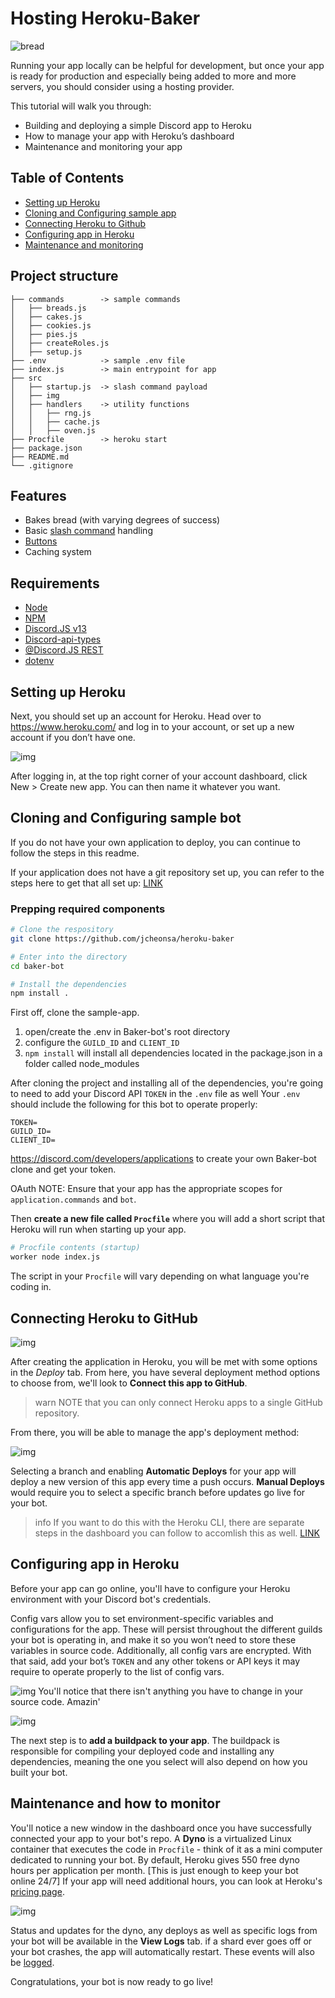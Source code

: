 # Hosting Heroku-Baker

![bread](./src/img/baking.gif)

Running your app locally can be helpful for development, but once your app is ready for production and especially being added to more and more servers, you should consider using a hosting provider.

This tutorial will walk you through:
- Building and deploying a simple Discord app to Heroku
- How to manage your app with Heroku’s dashboard
- Maintenance and monitoring your app

## Table of Contents

* [Setting up Heroku](#setting-up-heroku)
* [Cloning and Configuring sample app](#cloning-and-configuring-sample-app)
* [Connecting Heroku to Github](#connecting-heroku-to-github)
* [Configuring app in Heroku](#configuring-app-in-heroku)
* [Maintenance and monitoring](#maintenance-and-how-to-monitor)

## Project structure

```
├── commands        -> sample commands
│   ├── breads.js
│   ├── cakes.js
│   ├── cookies.js
│   ├── pies.js
│   ├── createRoles.js
│   ├── setup.js
├── .env            -> sample .env file
├── index.js        -> main entrypoint for app
├── src    
│   ├── startup.js  -> slash command payload
│   ├── img
│   ├── handlers    -> utility functions
│   │   ├── rng.js
│   │   ├── cache.js
│   │   ├── oven.js
├── Procfile        -> heroku start
├── package.json
├── README.md
└── .gitignore
```

## Features

- Bakes bread (with varying degrees of success)
- Basic [slash command](https://discord.com/developers/docs/interactions/application-commands) handling
- [Buttons](https://discord.com/developers/docs/interactions/message-components#buttons)
- Caching system

## Requirements

- [Node](https://nodejs.org/en/)
- [NPM](https://www.npmjs.com/)
- [Discord.JS v13](https://discord.js.org/#/)
- [Discord-api-types](https://www.npmjs.com/package/discord-api-types)
- [@Discord.JS REST](https://www.npmjs.com/package/@discordjs/rest)
- [dotenv](https://www.npmjs.com/package/dotenv)

## Setting up Heroku
Next, you should set up an account for Heroku. Head over to https://www.heroku.com/ and log in to your account, or set up a new account if you don’t have one.

![img](./src/img/login.png)

After logging in, at the top right corner of your account dashboard, click New > Create new app. You can then name it whatever you want.

## Cloning and Configuring sample bot
If you do not have your own application to deploy, you can continue to follow the steps in this readme.

If your application does not have a git repository set up, you can refer to the steps here to get that all set up: [LINK](https://git-scm.com/book/en/v2/Getting-Started-First-Time-Git-Setup)

### Prepping required components

```bash
# Clone the respository
git clone https://github.com/jcheonsa/heroku-baker

# Enter into the directory
cd baker-bot

# Install the dependencies
npm install .
```
First off, clone the sample-app. 

1) open/create the .env in Baker-bot's root directory
2) configure the `GUILD_ID` and `CLIENT_ID`
3) `npm install` will install all dependencies located in the package.json in a folder called node_modules

After cloning the project and installing all of the dependencies, you're going to need to add your Discord API `TOKEN` in the `.env` file as well Your `.env` should include the following for this bot to operate properly:
```
TOKEN=
GUILD_ID=
CLIENT_ID=
```
https://discord.com/developers/applications to create your own Baker-bot clone and get your token.

OAuth NOTE: Ensure that your app has the appropriate scopes for `application.commands` and `bot`.

Then **create a new file called `Procfile`** where you will add a short script that Heroku will run when starting up your app. 
```bash
# Procfile contents (startup)
worker node index.js
```
The script in your `Procfile` will vary depending on what language you're coding in.

## Connecting Heroku to GitHub

![img](./src/img/connectGH.png)

After creating the application in Heroku, you will be met with some options in the *Deploy* tab. From here, you have several deployment method options to choose from, we'll look to **Connect this app to GitHub**.
>warn 
>NOTE that you can only connect Heroku apps to a single GitHub repository. 

From there, you will be able to manage the app's deployment method:

![img](./src/img/deploy.png)

Selecting a branch and enabling **Automatic Deploys** for your app will deploy a new version of this app every time a push occurs. **Manual Deploys** would require you to select a specific branch before updates go live for your bot. 

>info
>If you want to do this with the Heroku CLI, there are separate steps in the dashboard you can follow to accomlish this as well. [LINK](https://devcenter.heroku.com/articles/heroku-cli)

## Configuring app in Heroku

Before your app can go online, you'll have to configure your Heroku environment with your Discord bot's credentials.

Config vars allow you to set environment-specific variables and configurations for the app. These will persist throughout the different guilds your bot is operating in, and make it so you won’t need to store these variables in source code. Additionally, all config vars are encrypted. With that said, add your bot’s `TOKEN` and any other tokens or API keys it may require to operate properly to the list of config vars.

![img](./src/img/configVars.png)
You'll notice that there isn't anything you have to change in your source code. Amazin'

![img](./src/img/buildpack.png)

The next step is to **add a buildpack to your app**. The buildpack is responsible for compiling your deployed code and installing any dependencies, meaning the one you select will also depend on how you built your bot.

## Maintenance and how to monitor

You'll notice a new window in the dashboard once you have successfully connected your app to your bot's repo. A **Dyno** is a virtualized Linux container that executes the code in `Procfile` - think of it as a mini computer dedicated to running your bot. By default, Heroku gives 550 free dyno hours per application per month. [This is just enough to keep your bot online 24/7] If your app will need additional hours, you can look at Heroku's [pricing page](https://www.heroku.com/pricing).

![img](./src/img/view%20logs.png)

Status and updates for the dyno, any deploys as well as specific logs from your bot will be available in the **View Logs** tab. if a shard ever goes off or your bot crashes, the app will automatically restart. These events will also be [logged](https://devcenter.heroku.com/articles/logging).

Congratulations, your bot is now ready to go live!